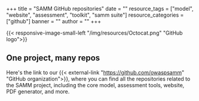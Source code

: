 +++
title = "SAMM GitHub repositories"
date = ""
resource_tags = ["model", "website", "assessment", "toolkit", "samm suite"]
resource_categories = ["github"]
banner = ""
author = ""
+++

{{< responsive-image-small-left  "/img/resources/Octocat.png" "GitHub logo">}}

## One project, many repos

Here's the link to our {{< external-link "https://github.com/owaspsamm" "GitHub organization">}}, where you can find all the repositories related to the SAMM project, including the core model, assessment tools, website, PDF generator, and more.